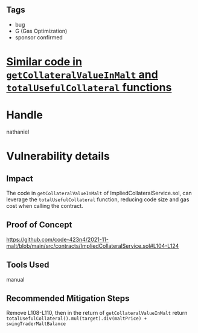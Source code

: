 ## Tags

- bug
- G (Gas Optimization)
- sponsor confirmed

# [Similar code in `getCollateralValueInMalt` and `totalUsefulCollateral` functions ](https://github.com/code-423n4/2021-11-malt-findings/issues/180) 

# Handle

nathaniel


# Vulnerability details

## Impact
The code in `getCollateralValueInMalt` of ImpliedCollateralService.sol, can leverage the `totalUsefulCollateral` function, reducing code size and gas cost when calling the contract.

## Proof of Concept
https://github.com/code-423n4/2021-11-malt/blob/main/src/contracts/ImpliedCollateralService.sol#L104-L124

## Tools Used
manual

## Recommended Mitigation Steps
Remove L108-L110, then in the return of `getCollateralValueInMalt` return `totalUsefulCollateral().mul(target).div(maltPrice) + swingTraderMaltBalance`

